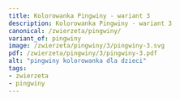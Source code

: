 ```yaml
---
title: Kolorowanka Pingwiny - wariant 3
description: Kolorowanka Pingwiny - wariant 3
canonical: /zwierzeta/pingwiny/
variant_of: pingwiny
image: /zwierzeta/pingwiny/3/pingwiny-3.svg
pdf: /zwierzeta/pingwiny/3/pingwiny-3.pdf
alt: "pingwiny kolorowanka dla dzieci"
tags:
- zwierzeta
- pingwiny
---
```

